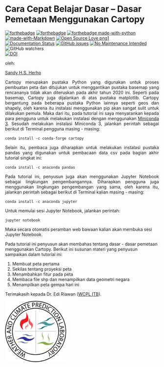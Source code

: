 # Cara Cepat Belajar Dasar – Dasar Pemetaan Menggunakan Cartopy

[![forthebadge](https://forthebadge.com/images/badges/cc-0.svg)](https://forthebadge.com) 
[![forthebadge](https://forthebadge.com/images/badges/built-by-hipsters.svg)](https://forthebadge.com)
[![forthebadge made-with-python](http://ForTheBadge.com/images/badges/made-with-python.svg)](https://www.python.org/)<br>
[![made-with-Markdown](https://img.shields.io/badge/Made%20with-Markdown-1f425f.svg)](http://commonmark.org)
[![Open Source Love png1](https://badges.frapsoft.com/os/v1/open-source.png?v=103)](https://osf.io/gvf37/)
[![Documentation Status](https://readthedocs.org/projects/ansicolortags/badge/?version=latest)](http://ansicolortags.readthedocs.io/?badge=latest)
[![GitHub issues](https://img.shields.io/github/issues/Naereen/StrapDown.js.svg)](https://GitHub.com/Naereen/StrapDown.js/issues/)
[![No Maintenance Intended](http://unmaintained.tech/badge.svg)](http://unmaintained.tech/)<br>
![GitHub watchers](https://img.shields.io/github/watchers/sandyherho/cepatBelajarCartopy?style=social)<br>
[![DOI](https://zenodo.org/badge/277730230.svg)](https://zenodo.org/badge/latestdoi/277730230)


oleh:

[Sandy H.S. Herho](mailto:sandy.herho@igdore.org) 

<p style="text-align:justify">Cartopy merupakan pustaka Python yang digunakan untuk proses pembuatan peta dan ditujukan untuk menggantikan pustaka basemap yang rencananya tidak akan diteruskan pada akhir tahun 2020 ini. Seperti pada basemap, Cartopy juga dijalankan di atas pustaka matplotlib. Cartopy bergantung pada beberapa pustaka Python lainnya seperti geos dan shapely, oleh karena itu instalasi menggunakan pip akan sangat sulit untuk dilakukan pemula. Maka dari itu, pada tutorial ini saya menyarankan kepada para pengguna untuk melakukan instalasi dengan menggunakan <a href="https://docs.conda.io/en/latest/miniconda.html">Miniconda 3</a>. Sesudah melakukan instalasi Miniconda 3, jalankan perintah sebagai berikut di Terminal pengguna masing - masing:</p>

```(bash)
conda install -c conda-forge cartopy
```
<p style="text-align:justify">Selain itu, pembaca juga diharapkan untuk melakukan instalasi pustaka pandas yang digunakan untuk pembacaan data csv pada bagian akhir tutorial singkat ini:</p>

```(bash)
conda install -c anaconda pandas
```

<p style="text-align:justify">Pada tutorial ini, penyusun juga akan menggunakan Jupyter Notebook sebagai lingkungan pengembangannya. Diharapkan pengguna juga menggunakan lingkungan pengembangan yang sama, oleh karena itu, jalankan perintah sebagai berikut di Terminal kalian masing - masing:</p>

```(bash)
conda install -c anaconda jupyter
```

Untuk memulai sesi Jupyter Notebook, jalankan perintah:
```(bash)
jupyter notebook
```

Maka secara otomatis peramban web bawaan kalian akan membuka sesi Jupyter Notebook.

Pada tutorial ini penyusun akan membahas tentang dasar - dasar pemetaan menggunakan Cartopy. Berikut ini susunan materi yang penyusun sampaikan dalam tutorial ini:

1. Membuat peta pertama
2. Sekilas tentang proyeksi peta
3. Menambahkan fitur pada peta
4. Membaca file shp dan menampilkan data geometri negara
5. Menampilkan peta gempa hari ini

Terimakasih kepada Dr. Edi Riawan ([WCPL ITB](http://weather.meteo.itb.ac.id/)). 

<img src="wcpl.png" alt="wcpl-itb" width="200"/>